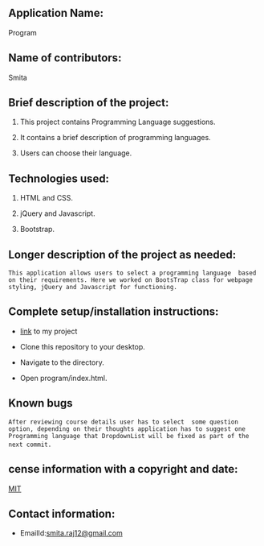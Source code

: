 ## Application Name:

Program

## Name of contributors:

Smita   

## Brief description of the project:

1. This project contains Programming Language suggestions.

2. It contains a brief description of programming languages.

3. Users can choose their language.

## Technologies used:

1. HTML and CSS.

2. jQuery and Javascript.

3. Bootstrap.
    
## Longer description of the project as needed:

`This application allows users to select a programming language 
based on their requirements. Here we worked on BootsTrap class
for webpage styling, jQuery and Javascript for functioning.`

## Complete setup/installation instructions:

* [link](https://github.com/smita-raj12/program) to my project

* Clone this repository to your desktop.

* Navigate to the directory.

* Open program/index.html.

## Known bugs

`After reviewing course details user has to select 
some question option, depending on their thoughts
application has to suggest one Programming language
that DropdownList will be fixed as part of the next commit.`     

## cense information with a copyright and date:

 [MIT](https://opensource.org/licenses/MIT)

## Contact information:
   
* EmailId:smita.raj12@gmail.com
